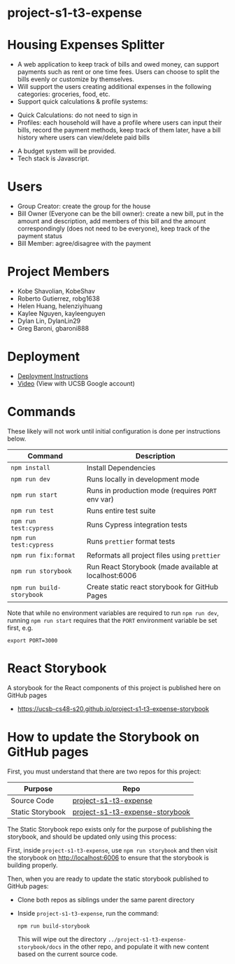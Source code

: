# project-s1-t3-expense

# Housing Expenses Splitter

- A web application to keep track of bills and owed money, can support payments such as rent or one time fees. Users can choose to split the bills evenly or customize by themselves.
- Will support the users creating additional expenses in the following categories: groceries, food, etc.
- Support quick calculations & profile systems:

* Quick Calculations: do not need to sign in
* Profiles: each household will have a profile where users can input their bills, record the payment methods, keep track of them later, have a bill history where users can view/delete paid bills

- A budget system will be provided.
- Tech stack is Javascript.

# Users

- Group Creator: create the group for the house
- Bill Owner (Everyone can be the bill owner): create a new bill, put in the amount and description, add members of this bill and the amount correspondingly (does not need to be everyone), keep track of the payment status
- Bill Member: agree/disagree with the payment

# Project Members

* Kobe Shavolian, KobeShav
* Roberto Gutierrez, robg1638
* Helen Huang, helenziyihuang
* Kaylee Nguyen, kayleenguyen
* Dylan Lin, DylanLin29
* Greg Baroni, gbaroni888

# Deployment
* [Deployment Instructions](./docs/DEPLOY.md)
* [Video](https://drive.google.com/open?id=1RYRhRH_2tTJ5RGw2EEmhO3AEBZGAFRpJ) (View with UCSB Google account)

# Commands

These likely will not work until initial configuration is done per instructions below.

| Command                   | Description                                           |
| ------------------------- | ----------------------------------------------------- |
| `npm install`             | Install Dependencies                                  |
| `npm run dev`             | Runs locally in development mode                      |
| `npm run start`           | Runs in production mode (requires `PORT` env var)     |
| `npm run test`            | Runs entire test suite                                |
| `npm run test:cypress`    | Runs Cypress integration tests                        |
| `npm run test:cypress`    | Runs `prettier` format tests                          |
| `npm run fix:format`      | Reformats all project files using `prettier`          |
| `npm run storybook`       | Run React Storybook (made available at localhost:6006 |
| `npm run build-storybook` | Create static react storybook for GitHub Pages        |

Note that while no environment variables are required to run
`npm run dev`, running `npm run start` requires that the `PORT` environment
variable be set first, e.g.

```
export PORT=3000
```

# React Storybook

A storybook for the React components of this project is published here on GitHub pages

- <https://ucsb-cs48-s20.github.io/project-s1-t3-expense-storybook>

# How to update the Storybook on GitHub pages

First, you must understand that there are two repos for this project:

| Purpose          | Repo                                                                                                |
| ---------------- | --------------------------------------------------------------------------------------------------- |
| Source Code      | [project-s1-t3-expense](https://github.com/ucsb-cs48-s20/project-s1-t3-expense)                     |
| Static Storybook | [project-s1-t3-expense-storybook](https://github.com/ucsb-cs48-s20/project-s1-t3-expense-storybook) |

The Static Storybook repo exists only for the purpose of publishing the storybook, and
should be updated only using this process:

First, inside `project-s1-t3-expense`, use `npm run storybook` and then
visit the storybook on <http://localhost:6006> to ensure that the storybook is building properly.

Then, when you are ready to update the static storybook published to GitHub pages:

- Clone both repos as siblings under the same parent directory
- Inside `project-s1-t3-expense`, run the command:

  ```
  npm run build-storybook
  ```

  This will wipe out the directory `../project-s1-t3-expense-storybook/docs` in the other repo, and populate
  it with new content based on the current source code.

